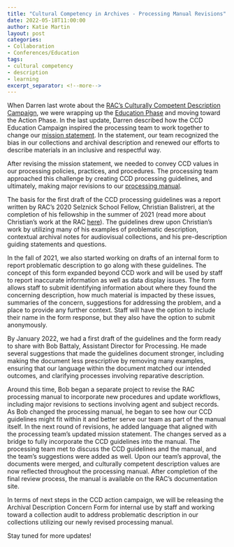 ```yaml
---
title: "Cultural Competency in Archives - Processing Manual Revisions"
date: 2022-05-18T11:00:00
author: Katie Martin
layout: post
categories:
- Collaboration
- Conferences/Education
tags:
- cultural competency
- description
- learning
excerpt_separator: <!--more-->
---
```

When Darren last wrote about the [RAC’s Culturally Competent Description Campaign](https://blog.rockarch.org/cultural-competency-in-archives-education-campaign-phase-2-reading-group), we were wrapping up the [Education Phase](https://docs.rockarch.org/ccd-education-campaign/) and moving toward the Action Phase. In the last update, Darren described how the CCD Education Campaign inspired the processing team to work together to change our [mission statement](https://rockarch.org/about-us/program-areas). In the statement, our team recognized the bias in our collections and archival description and renewed our efforts to describe materials in an inclusive and respectful way.

After revising the mission statement, we needed to convey CCD values in our processing policies, practices, and procedures. The processing team approached this challenge by creating CCD processing guidelines, and ultimately, making major revisions to our [processing manual](https://docs.rockarch.org/processing-manual/).

<!--more-->

The basis for the first draft of the CCD processing guidelines was a report written by RAC’s 2020 Selznick School Fellow, Christian Balistreri, at the completion of his fellowship in the summer of 2021 (read more about Christian’s work at the RAC [here](https://blog.rockarch.org/cultural-competency-in-archives-investigating-archival-description-for-av-materials)). The guidelines drew upon Christian’s work by utilizing many of his examples of problematic description, contextual archival notes for audiovisual collections, and his pre-description guiding statements and questions.

In the fall of 2021, we also started working on drafts of an internal form to report problematic description to go along with these guidelines. The concept of this form expanded beyond CCD work and will be used by staff to report inaccurate information as well as data display issues. The form allows staff to submit identifying information about where they found the concerning description, how much material is impacted by these issues, summaries of the concern, suggestions for addressing the problem, and a place to provide any further context. Staff will have the option to include their name in the form response, but they also have the option to submit anonymously.

By January 2022, we had a first draft of the guidelines and the form ready to share with Bob Battaly, Assistant Director for Processing. He made several suggestions that made the guidelines document stronger, including making the document less prescriptive by removing many examples, ensuring that our language within the document matched our intended outcomes, and clarifying processes involving reparative description.

Around this time, Bob began a separate project to revise the RAC processing manual to incorporate new procedures and update workflows, including major revisions to sections involving agent and subject records. As Bob changed the processing manual, he began to see how our CCD guidelines might fit within it and better serve our team as part of the manual itself. In the next round of revisions, he added language that aligned with the processing team’s updated mission statement. The changes served as a bridge to fully incorporate the CCD guidelines into the manual. The processing team met to discuss the CCD guidelines and the manual, and the team’s suggestions were added as well. Upon our team’s approval, the documents were merged, and culturally competent description values are now reflected throughout the processing manual. After completion of the final review process, the manual is available on the RAC’s documentation site.

In terms of next steps in the CCD action campaign, we will be releasing the Archival Description Concern Form for internal use by staff and working toward a collection audit to address problematic description in our collections utilizing our newly revised processing manual.

Stay tuned for more updates!
